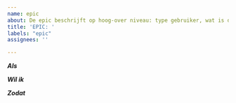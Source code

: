 ```yaml
---
name: epic
about: De epic beschrijft op hoog-over niveau: type gebruiker, wat is de functionele wens en waarom
title: 'EPIC: '
labels: "epic"
assignees: ''

---
```


***Als***

***Wil ik***

***Zodat***
